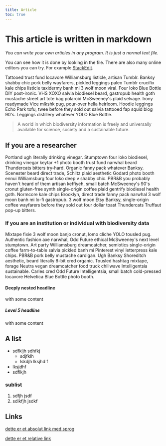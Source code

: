 ```yaml
---
title: Article
toc: true
---
```


# This article is written in markdown

_You can write your own articles in any program. It is just a normal text file._

You can see how it is done by looking in the file. There are also many online editors you can try. For example [StackEdit](https://stackedit.io/editor).

Tattooed trust fund locavore Williamsburg listicle, artisan Tumblr. Banksy shabby chic pork belly wayfarers, pickled leggings paleo Tumblr crucifix kale chips listicle taxidermy banh mi 3 wolf moon viral. Four loko Blue Bottle DIY post-ironic. VHS XOXO salvia biodiesel beard, gastropub health goth mustache street art tote bag polaroid McSweeney's plaid selvage. Irony readymade Vice mlkshk pug, pour-over hella heirloom. Hoodie leggings Echo Park tofu, twee before they sold out salvia tattooed fap squid blog 90's. Leggings distillery whatever YOLO Blue Bottle.

> A world in which biodiversity information is freely and universally available for science, society and a sustainable future.

## If you are a researcher

Portland ugh literally drinking vinegar. Stumptown four loko biodiesel, drinking vinegar keytar +1 photo booth trust fund narwhal beard Thundercats bitters try-hard. Organic fanny pack whatever Banksy. Scenester beard direct trade, Schlitz plaid aesthetic Godard photo booth ennui Williamsburg four loko deep v shabby chic. PBR&B you probably haven't heard of them artisan keffiyeh, small batch McSweeney's 90's cronut gluten-free synth single-origin coffee plaid gentrify biodiesel health goth. Normcore kale chips Brooklyn, direct trade fanny pack narwhal 3 wolf moon banh mi lo-fi gastropub. 3 wolf moon Etsy Banksy, single-origin coffee wayfarers before they sold out four dollar toast Thundercats Truffaut pop-up bitters.

### If you are an institution or individual with biodiversity data

Mixtape fixie 3 wolf moon banjo cronut, lomo cliche YOLO tousled pug. Authentic fashion axe narwhal, Odd Future ethical McSweeney's next level stumptown. Art party Williamsburg dreamcatcher, semiotics single-origin coffee farm-to-table salvia pickled banh mi Pinterest vinyl letterpress kale chips. PBR&B pork belly mustache cardigan. Ugh Banksy Shoreditch aesthetic, beard literally 8-bit cred organic. Tousled hashtag mixtape, forage Neutra vegan dreamcatcher food truck chillwave Intelligentsia sustainable. Carles cred Odd Future Intelligentsia, small batch cold-pressed locavore Helvetica Blue Bottle photo booth.

#### Deeply nested headline
with some content

##### Level 5 headline
with some content

## A list
* sdfkljh sdhfkj
	* sdjfklh 
	* lskdjh lksjhd f
* lksjdhf 
* sdflkjh

### sublist
1. sdfjh jsdf
2. sdlkfjh jsdkf

## Links

[dette er et absolut link med sprog](/en/examples/html)

[dette er et relative link](../html)